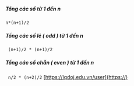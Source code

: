 ##### Tổng các số từ 1 đến n

```n*(n+1)/2```
 
 
##### Tổng các số lẻ ( odd ) từ 1 đến n

``` (n+1)/2 * (n+1)/2```
##### Tổng các số chẵn ( even ) từ 1 đến n
``` n/2 * (n+2)/2```
[https://lqdoj.edu.vn/user](https://)


